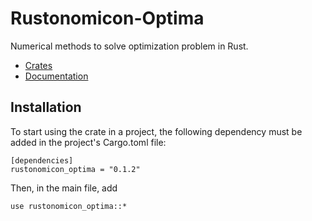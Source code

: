 # Rustonomicon-Optima

Numerical methods to solve optimization problem in Rust.

 - [Crates](https://crates.io/crates/rustonomicon_optima/0.1.2)
 - [Documentation](https://docs.rs/rustonomicon_optima/0.1.2/rustonomicon_optima/)

## Installation

To start using the crate in a project, the following dependency must be added in the project's Cargo.toml file:

```
[dependencies]
rustonomicon_optima = "0.1.2"
```

Then, in the main file, add
```
use rustonomicon_optima::*
```



